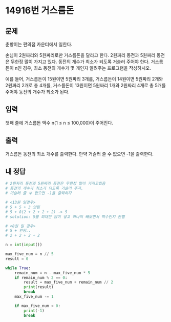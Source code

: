# 14916번 거스름돈

## 문제
춘향이는 편의점 카운터에서 일한다.

손님이 2원짜리와 5원짜리로만 거스름돈을 달라고 한다. 2원짜리 동전과 5원짜리 동전은 무한정 많이 가지고 있다. 동전의 개수가 최소가 되도록 거슬러 주어야 한다. 거스름돈이 n인 경우, 최소 동전의 개수가 몇 개인지 알려주는 프로그램을 작성하시오.

예를 들어, 거스름돈이 15원이면 5원짜리 3개를, 거스름돈이 14원이면 5원짜리 2개와 2원짜리 2개로 총 4개를, 거스름돈이 13원이면 5원짜리 1개와 2원짜리 4개로 총 5개를 주어야 동전의 개수가 최소가 된다.

## 입력
첫째 줄에 거스름돈 액수 n(1 ≤ n ≤ 100,000)이 주어진다.

## 출력
거스름돈 동전의 최소 개수를 출력한다. 만약 거슬러 줄 수 없으면 -1을 출력한다.

## 내 정답
```Python
# 2원자리 동전과 5원짜리 동전은 무한정 많이 가지고있음
# 동전의 개수가 최소가 되도록 거슬러 주자.
# 거슬러 줄 수 없으면 -1을 출력하자

# <13원 일경우>
# 5 + 5 + 3 안됨
# 5 + 8(2 + 2 + 2 + 2) -> 5
# solution: 5를 최대한 많이 넣고 하나씩 빼보면서 짝수인지 판별

# <8원 일 경우>
# 5 + 안됨..
# 2 + 2 + 2 + 2

n = int(input())

max_five_num = n // 5
result = 0

while True:
    remain_num = n - max_five_num * 5
    if remain_num % 2 == 0:
        result = max_five_num + remain_num // 2
        print(result)
        break
    max_five_num -= 1

    if max_five_num < 0:
        print(-1)
        break
    
```